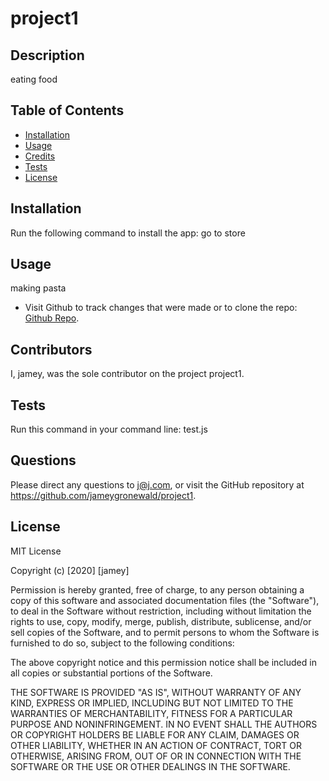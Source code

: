 # project1
  
  ## Description
  eating food

  ## Table of Contents
  * [Installation](#Installation)
  * [Usage](#Usage)
  * [Credits](#Credits)
  * [Tests](#Tests)
  * [License](#License)

  ## Installation
  Run the following command to install the app: go to store

  ## Usage
  making pasta

  * Visit Github to track changes that were made or to clone the repo: [Github Repo](https://github.com/jameygronewald/project1).

  ## Contributors
  I, jamey, was the sole contributor on the project project1.

  ## Tests
  Run this command in your command line: test.js

  ## Questions
  Please direct any questions to j@j.com, or visit the GitHub repository at https://github.com/jameygronewald/project1.

  ## License
  MIT License

  Copyright (c) [2020] [jamey]

  Permission is hereby granted, free of charge, to any person obtaining a copy of this software and associated documentation files (the "Software"), to deal in the Software without restriction, including without limitation the rights to use, copy, modify, merge, publish, distribute, sublicense, and/or sell copies of the Software, and to permit persons to whom the Software is furnished to do so, subject to the following conditions:

  The above copyright notice and this permission notice shall be included in all copies or substantial portions of the Software.

  THE SOFTWARE IS PROVIDED "AS IS", WITHOUT WARRANTY OF ANY KIND, EXPRESS OR IMPLIED, INCLUDING BUT NOT LIMITED TO THE WARRANTIES OF MERCHANTABILITY, FITNESS FOR A PARTICULAR PURPOSE AND NONINFRINGEMENT. IN NO EVENT SHALL THE AUTHORS OR COPYRIGHT HOLDERS BE LIABLE FOR ANY CLAIM, DAMAGES OR OTHER LIABILITY, WHETHER IN AN ACTION OF CONTRACT, TORT OR OTHERWISE, ARISING FROM, OUT OF OR IN CONNECTION WITH THE SOFTWARE OR THE USE OR OTHER DEALINGS IN THE SOFTWARE.